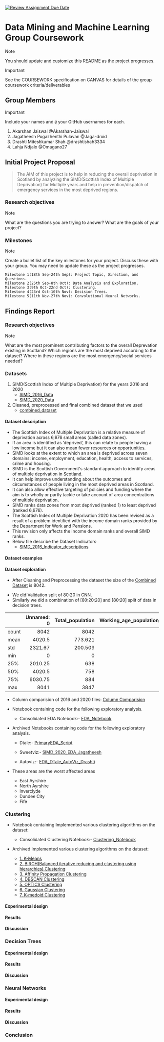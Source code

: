 [![Review Assignment Due Date](https://classroom.github.com/assets/deadline-readme-button-24ddc0f5d75046c5622901739e7c5dd533143b0c8e959d652212380cedb1ea36.svg)](https://classroom.github.com/a/58HShPQN)
# Data Mining and Machine Learning Group Coursework

> [!NOTE]
> You should update and customize this README as the project progresses.

> [!IMPORTANT]
> See the COURSEWORK specification on CANVAS for details of the group coursework criteria/deliverables

## Group Members

> [!IMPORTANT]
> Include your names and `@` your GitHub usernames for each.

1. Akarshan Jaiswal @Akarshan-Jaiswal
2. Jagatheesh Pugazhenthi Pulavan @Jaga-droid
3. Drashti Miteshkumar Shah @drashtishah3334
4. Lahja Ndjalo @Omagano27

## Initial Project Proposal

> The AIM of this project is to help in reducing the overall deprivation in Scotland
> by analyzing the SIMD(Scottish Index of Multiple Deprivation) for Multiple years
> and help in prevention/dispatch of emergency services in the most deprived regions.

### Research objectives

> [!NOTE]
> What are the questions you are trying to answer? What are the goals of your project?

### Milestones

> [!NOTE]
> Create a bullet list of the key milestones for your project. Discuss these with your group. You may need to update these as the project progresses.

    Milestone 1(18th Sep-24th Sep): Project Topic, Direction, and Questions.
    Milestone 2(25th Sep-8th Oct): Data Analysis and Exploration.
    Milestone 3(9th Oct-22nd Oct): Clustering.
    Milestone 4(23rd Oct-10th Nov): Decision Trees.
    Milestone 5(11th Nov-27th Nov): Convolutional Neural Networks.


## Findings Report

<!-- Below you should report all of your findings in each section. You can fill this out as the project progresses. -->

### Research objectives
> [!NOTE]
> What are the most prominent contributing factors to the overall Deprevation existing in Scotland?
> Which regions are the most deprived according to the dataset?
> Where in these regions are the most emergency/social services needed?

### Datasets
1. SIMD(Scottish Index of Multiple Deprivation) for the years 2016 and 2020
   - [SIMD_2016_Data](data/SIMD_2016_Data.xlsx)
   - [SIMD_2020_Data](data/SIMD_2020_Data.csv)
2. Cleaned, preprocessed and final combined dataset that we used
   - [combined_dataset](data/processed_data/combined_dataset.csv)   
#### Dataset description
<!-- Briefly describe your task and dataset -->
   - The Scottish Index of Multiple Deprivation is a relative measure of deprivation across 6,976 small areas (called data zones).
   - If an area is identified as ‘deprived’, this can relate to people having a low income but it can also mean fewer resources or opportunities.
   - SIMD looks at the extent to which an area is deprived across seven domains: income, employment, education, health, access to services, crime and housing.
   - SIMD is the Scottish Government's standard approach to identify areas of multiple deprivation in Scotland.
   - It can help improve understanding about the outcomes and circumstances of people living in the most deprived areas in Scotland.
   - It can also allow effective targeting of policies and funding where the aim is to wholly or partly tackle or take account of area concentrations of multiple deprivation.
   - SIMD ranks data zones from most deprived (ranked 1) to least deprived (ranked 6,976).
   - The Scottish Index of Multiple Deprivation 2020 has been revised as a result of a problem identified with the income domain ranks provided by the Department for Work and Pensions.
   - This revision only affects the income domain ranks and overall SIMD ranks.
   - Below file describe the Dataset Indicators:
        - [SIMD_2016_Indicator_descriptions](data/SIMD_2016_Indicator_descriptions.xlsx)

#### Dataset examples
<!-- Add a couple of example instances and the dataset format -->

#### Dataset exploration
<!-- What is the size of the dataset? -->
   - After Cleaning and Preprocessing the dataset the size of the [Combined Dataset](data/processed_data/combined_dataset.csv) is 8042.
<!-- Train,validation,splits? -->
   - We did Validation split of 80:20 in CNN.
   - Similarly we did a combination of [60:20:20] and [80:20] split of data in decision trees. 
<!-- Summary statistics of your dataset -->
|       |   Unnamed: 0 |   Total_population |   Working_age_population_revised |   Income_rate |   Income_count |   Employment_rate |   Employment_count |   ALCOHOL |      DRUG |       SMR |     EMERG |    Noquals |         NEET |   drive_petrol |    drive_GP |    drive_PO |   drive_primary |   drive_retail |   drive_secondary |      PT_GP |    PT_Post |   PT_retail |   overcrowded_count |   nocentralheat_count |   overcrowded_rate |   nocentralheat_rate |       year |
|:------|-------------:|-------------------:|---------------------------------:|--------------:|---------------:|------------------:|-------------------:|----------:|----------:|----------:|----------:|-----------:|-------------:|---------------:|------------:|------------:|----------------:|---------------:|------------------:|-----------:|-----------:|------------:|--------------------:|----------------------:|-------------------:|---------------------:|-----------:|
| count |      8042    |           8042     |                         8042     |  8040         |      8042      |      8040         |          8042      | 8042      | 8042      | 8042      | 8042      | 8042       | 8039         |    8042        | 8042        | 8042        |     8042        |    8042        |        8042       | 8042       | 8042       |  8042       |           8042      |             8042      |       8042         |        8042          | 8042       |
| mean  |      4020.5  |            773.621 |                          500.776 |     0.121623  |        92.6556 |         0.105061  |            51.3819 |   99.3302 |   95.9473 |   98.9903 |   99.0078 |   99.5894  |    0.0640142 |       3.66479  |    3.34781  |    2.72708  |        2.56973  |       5.08169  |           5.94542 |   10.0461  |    8.46987 |    13.1028  |             83.8701 |               13.7666 |          0.11132   |           0.018261   | 2016.53    |
| std   |      2321.67 |            200.509 |                          163.737 |     0.0954243 |        75.2616 |         0.0797297 |            41.2386 |   99.7902 |  147.091  |   45.6776 |   34.1483 |   55.6031  |    0.0611729 |       2.78876  |    2.64708  |    1.56451  |        3.21359  |       5.76508  |           4.89682 |    5.94259 |    4.38644 |    10.1271  |             65.1283 |               17.7837 |          0.0799606 |           0.0225269  |    1.35645 |
| min   |         0    |              0     |                            0     |     0         |         0      |         0         |             0      |    0      |    0      |    0      |   19.7177 |    2.99499 |    0         |       0.619681 |    0.558916 |    0.594656 |        0.687859 |       0.685475 |           1.01779 |    1.60127 |    1.93057 |     1.83543 |              0      |                0      |          0         |           0          | 2016       |
| 25%   |      2010.25 |            638     |                          400     |     0.05      |        35      |         0.04      |            20      |   32.7992 |    0      |   70      |   72.6558 |   55.044   |    0.02      |       2.18361  |    1.92711  |    1.73708  |        1.66303  |       2.7775   |           3.62899 |    6.26757 |    5.56898 |     7.82384 |             36      |                3      |          0.05      |           0.00428342 | 2016       |
| 50%   |      4020.5  |            758     |                          479     |     0.1       |        70      |         0.08      |            40      |   70.1659 |   43.3202 |   92      |   93.0656 |   90.3793  |    0.05      |       2.98824  |    2.73659  |    2.38418  |        2.21306  |       3.94624  |           4.77694 |    8.66551 |    7.46504 |    10.9692  |             68      |                8      |          0.09375   |           0.0103448  | 2016       |
| 75%   |      6030.75 |            884     |                          569     |     0.18      |       130      |         0.15      |            70      |  133.146  |  129.245  |  120      |  120.54   |  138.233   |    0.09      |       4.11098  |    3.88916  |    3.23008  |        2.95388  |       5.73035  |           6.5313  |   12.0073  |   10.1398  |    15.4992  |            114      |               17      |          0.152297  |           0.0235103  | 2016       |
| max   |      8041    |           3847     |                         3423     |     0.73      |       555      |         0.53      |           325      | 2350.54   | 1864.13   |  950      |  323.786  |  353.078   |    0.5       |      63.5065   |   87.8162   |   17.3199   |      186.132    |     190        |         116.149   |  108.79    |   40.2779  |   190       |            490      |              187      |          0.583882  |           0.214964   | 2020       |
<!-- Visualisations of your dataset -->
<!-- Analysis of your dataset -->
   - Column comparision of 2016 and 2020 files: [Column Comparision](data/2016_2020_DataColumn_Comparison_27092023.xlsx)
   - Notebook containing code for the following exploratory analysis.

        - Consolidated EDA Notebook:- [EDA_Notebook](notebooks/EDA_Notebook.ipynb)

   - Archived Notebooks containing code for the following exploratory analysis.

        - Dtale:- [PrimaryEDA_Script](notebooks/PrimaryEDA_Script.ipynb)

        - Sweetviz:- [SIMD_2020_EDA_Jagatheesh](notebooks/SIMD_2020_EDA_Jagatheesh.ipynb)

        - Autoviz:- [EDA_DTale_AutoViz_Drashti](notebooks/EDA_DTale_AutoViz_Drashti.ipynb)
   
   - These areas are the worst affected areas
      - East Ayrshire
      - North Ayrshire
      - Inverclyde
      - Dundee City
      - Fife

### Clustering
   - Notebook containing Implemented various clustering algorithms on the dataset:
      - Consolidated Clustering Notebook:- [Clustering_Notebook](notebooks/Clustering_Notebook.ipynb)
   
   - Archived Implemented various clustering algorithms on the dataset:
      - [1. K-Means](notebooks/Kmeans_clustering.ipynb)
      - [2. BIRCH(Balanced iterative reducing and clustering using hierarchies) Clustering](notebooks/BIRCH_Clustering.ipynb)
      - [3. Affinity Propagation Clustering](notebooks/Clustering_Scripts.ipynb)
      - [4. DBSCAN Clustering](notebooks/DBSCAN_Clustering_Output.ipynb)
	   - [5. OPTICS Clustering](notebooks/OPTICS_Clustering.ipynb)
	   - [6. Gaussian Clustering](notebooks/Clustering_Scripts.ipynb)
	   - [7. K-medoid Clustering](notebooks/KMediod_Cluster.ipynb)

#### Experimental design
<!-- Describe your experimental design and choices for the week. -->

#### Results
<!-- Tables showing the results of your experiments -->

#### Discussion
<!-- A brief discussion on the results of your experiment -->

### Decision Trees

#### Experimental design
<!-- Describe your experimental design and choices for the week. -->

#### Results

<!-- Tables showing the results of your experiments -->

#### Discussion
<!-- A brief discussion on the results of your experiment -->

### Neural Networks

#### Experimental design
<!-- Describe your experimental design and choices for the week. -->

#### Results

<!-- Tables showing the results of your experiments -->

#### Discussion
<!-- A brief discussion on the results of your experiment -->


### Conclusion
<!-- Final conclusions regarding your initial objectives -->

